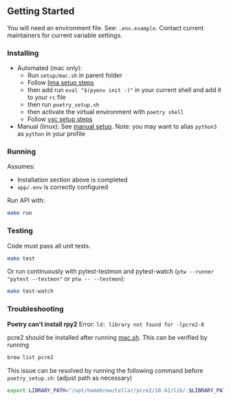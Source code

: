 ## Getting Started

You will need an environment file. See: `.env.example`. Contact current maintainers for current variable settings.

### Installing

- Automated (mac only):
  - Run `setup/mac.sh` in parent folder
  - Follow [lima setup steps](../setup/LIMA.md)
  - then add run `eval "$(pyenv init -)"` in your current shell and add it to your `rc` file
  - then run `poetry_setup.sh`
  - then activate the virtual environment with `poetry shell`
  - Follow [vsc setup steps](../setup/VSC.md)
- Manual (linux): See [manual setup](../docs/MANUAL_SETUP.md).
  Note: you may want to alias `python3` as `python` in your profile

### Running

Assumes:

- Installation section above is completed
- `app/.env` is correctly configured

Run API with:

```bash
make run
```

### Testing

Code must pass all unit tests.

```bash
make test
```

Or run continuously with pytest-testmon and pytest-watch (`ptw --runner "pytest --testmon"` or `ptw -- --testmon`):

```bash
make test-watch
```

### Troubleshooting

**Poetry can't install rpy2**
Error: `ld: library not found for -lpcre2-8`

pcre2 should be installed after running [mac.sh](../setup/mac.sh). This can be verified by running

```bash
brew list pcre2
```

This issue can be resolved by running the following command before `poetry_setup.sh`: (adjust path as necessary)

```bash
export LIBRARY_PATH="/opt/homebrew/Cellar/pcre2/10.42/lib/:$LIBRARY_PATH"
```
